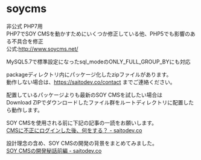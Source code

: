 # soycms
非公式 PHP7用  
PHP7でSOY CMSを動かすためにいくつか修正している他、PHP5でも影響のある不具合を修正  
公式:http://www.soycms.net/  

MySQL5.7で標準設定になったsql_modeのONLY_FULL_GROUP_BYにも対応  

packageディレクトリ内にパッケージ化したzipファイルがあります。  
動作しない場合は、https://saitodev.co/contact までご連絡ください。


配置しているパッケージよりも最新のSOY CMSを試したい場合は  
Download ZIPでダウンロードしたファイル群をルートディレクトリに配置したら動作します。  
  
  
SOY CMSを使用される前に下記の記事の一読をお願いします。  
[CMSに不正にログインした後、何をする？ - saitodev.co](https://saitodev.co/article/519)
  
  
設計理念の含め、SOY CMSの開発の背景をまとめてみました。  
[SOY CMSの開発秘話前編 - saitodev.co](https://saitodev.co/article/1584)
